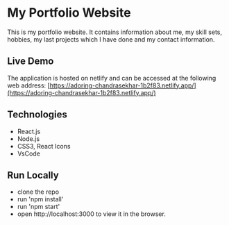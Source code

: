 # My Portfolio Website

This is my portfolio website. It contains information about me, my skill sets, hobbies, my last projects which I have done and my contact information.

## Live Demo

The application is hosted on netlify and can be accessed at the following web address: [https://adoring-chandrasekhar-1b2f83.netlify.app/](https://adoring-chandrasekhar-1b2f83.netlify.app/)


## Technologies

- React.js
- Node.js
- CSS3, React Icons
- VsCode


## Run Locally

- clone the repo
- run 'npm install'
- run 'npm start'
- open http://localhost:3000 to view it in the browser. 
